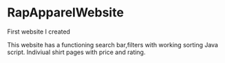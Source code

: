 # RapApparelWebsite
First website I created 

This website has a functioning search bar,filters with working sorting Java script.
Indiviual shirt pages with price and rating.

